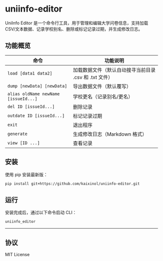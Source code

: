 # uniinfo-editor

UniInfo Editor 是一个命令行工具，用于管理和编辑大学问卷信息，支持加载 CSV/文本数据、记录学校别名、删除或标记记录过期，并生成修改日志。

## 功能概览

| 命令                                 | 功能说明                                               |
| ------------------------------------ | ------------------------------------------------------ |
| `load [data1 data2]`                 | 加载数据文件（默认自动搜寻当前目录 .csv 和 .txt 文件） |
| `dump [newData] [newData]`           | 导出数据文件（默认覆写）                               |
| `alias oldName newName [issueId...]` | 学校更名（记录别名/更名）                              |
| `del ID [issueId...]`                | 删除记录                                               |
| `outdate ID [issueId...]`            | 标记记录过期                                           |
| `exit`                               | 退出程序                                               |
| `generate`                           | 生成修改日志（Markdown 格式）                          |
| `view [ID ...]`                      | 查看记录                                               |

## 安装

使用 pip 安装最新版：

```bash
pip install git+https://github.com/kaixinol/uniinfo-editor.git
```

## 运行

安装完成后，通过以下命令启动 CLI：

```bash
uniinfo_editor
```

---

## 协议

MIT License
